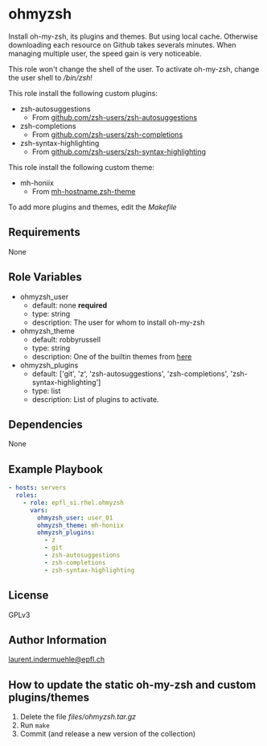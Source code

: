 ohmyzsh
=========

Install oh-my-zsh, its plugins and themes. But using local cache. Otherwise downloading each resource on Github takes severals minutes. When managing multiple user, the speed gain is very noticeable.

This role won't change the shell of the user. To activate oh-my-zsh, change the user shell to */bin/zsh*!

This role install the following custom plugins:

* zsh-autosuggestions
  * From [github.com/zsh-users/zsh-autosuggestions](https://github.com/zsh-users/zsh-autosuggestions)
* zsh-completions
  * From [github.com/zsh-users/zsh-completions](https://github.com/zsh-users/zsh-completions)
* zsh-syntax-highlighting
  * From [github.com/zsh-users/zsh-syntax-highlighting](https://github.com/zsh-users/zsh-syntax-highlighting)

This role install the following custom theme:

* mh-honiix
  * From [mh-hostname.zsh-theme](http://raw.githubusercontent.com/Honiix/oh-my-zsh/master/themes/mh-hostname.zsh-theme)

To add more plugins and themes, edit the *Makefile*


Requirements
------------

None


Role Variables
--------------

* ohmyzsh_user
  * default: none **required**
  * type: string
  * description: The user for whom to install oh-my-zsh
* ohmyzsh_theme
  * default: robbyrussell
  * type: string
  * description: One of the builtin themes from [here](https://github.com/ohmyzsh/ohmyzsh/wiki/Themes)
* ohmyzsh_plugins
  * default: ['git', 'z', 'zsh-autosuggestions', 'zsh-completions', 'zsh-syntax-highlighting']
  * type: list
  * description: List of plugins to activate.

Dependencies
------------

None

Example Playbook
----------------


```yaml
- hosts: servers
  roles:
    - role: epfl_si.rhel.ohmyzsh
      vars:
        ohmyzsh_user: user_01
        ohmyzsh_theme: mh-honiix
        ohmyzsh_plugins:
          - z
          - git
          - zsh-autosuggestions
          - zsh-completions
          - zsh-syntax-highlighting
```

License
-------

GPLv3

Author Information
------------------

laurent.indermuehle@epfl.ch


How to update the static oh-my-zsh and custom plugins/themes
------------------------------------------------------------

1. Delete the file *files/ohmyzsh.tar.gz*
1. Run `make`
1. Commit (and release a new version of the collection)
